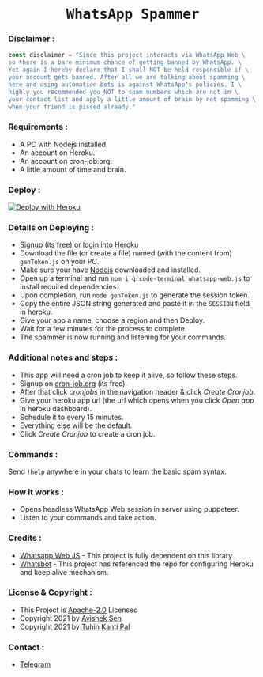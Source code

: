 <h1 align="center"><tt>WhatsApp Spammer</tt></h1>

### Disclaimer :
```js
const disclaimer = "Since this project interacts via WhatsApp Web \
so there is a bare minimum chance of getting banned by WhatsApp. \
Yet again I hereby declare that I shall NOT be held responsible if \
your account gets banned. After all we are talking about spamming \
here and using automation bots is against WhatsApp's policies. I \
highly you recommended you NOT to spam numbers which are not in \
your contact list and apply a little amount of brain by not spamming \
when your friend is pissed already."
```

### Requirements :
- A PC with Nodejs installed.
- An account on Heroku.
- An account on cron-job.org.
- A little amount of time and brain.

### Deploy :
[![Deploy with Heroku](https://www.herokucdn.com/deploy/button.svg "Deploy with Heroku")](https://heroku.com/deploy?template=https://github.com/x0rzavi/whatsapp-spammer "Deploy with Heroku")<br>

### Details on Deploying :
- Signup (its free) or login into [Heroku](https://www.heroku.com/ "Heroku")
- Download the file (or create a file) named (with the content from) ```genToken.js``` on your PC.
- Make sure your have [Nodejs](https://nodejs.org/ "Nodejs") downloaded and installed.
- Open up a terminal and run ```npm i qrcode-terminal whatsapp-web.js``` to install required dependencies.
- Upon completion, run ```node genToken.js``` to generate the session token.
- Copy the entire JSON string generated and paste it in the ```SESSION``` field in heroku.
- Give your app a name, choose a region and then Deploy.
- Wait for a few minutes for the process to complete.
- The spammer is now running and listening for your commands.<br>

### Additional notes and steps :
- This app will need a cron job to keep it alive, so follow these steps.
- Signup on [cron-job.org](https://cron-job.org "cron-job.org") (its free).
- After that click *cronjobs* in the navigation header & click *Create Cronjob*.
- Give your heroku app url (the url which opens when you click *Open app* in heroku dashboard).
- Schedule it to every 15 minutes.
- Everything else will be the default.
- Click *Create Cronjob* to create a cron job.<br>

### Commands :
Send <code>!help</code> anywhere in your chats to learn the basic spam syntax.<br>

### How it works :
- Opens headless WhatsApp Web session in server using puppeteer.
- Listen to your commands and take action.<br>

### Credits :
- [Whatsapp Web JS](https://github.com/pedroslopez/whatsapp-web.js/ "Whatsapp Web JS") - This project is fully dependent on this library
- [Whatsbot](https://github.com/TheWhatsBot/WhatsBot/ "Whatsbot") - This project has referenced the repo for configuring Heroku and keep alive mechanism.<br>

### License & Copyright :
- This Project is [Apache-2.0](https://github.com/TheWhatsBot/WhatsBot/blob/main/LICENSE) Licensed
- Copyright 2021 by [Avishek Sen](https://github.com/x0rzavi)
- Copyright 2021 by [Tuhin Kanti Pal](https://github.com/cachecleanerjeet)<br>

### Contact :
- [Telegram](https://telegram.dog/mishizu)
